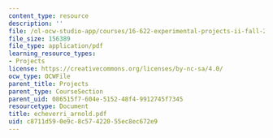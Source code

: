 ```yaml
---
content_type: resource
description: ''
file: /ol-ocw-studio-app/courses/16-622-experimental-projects-ii-fall-2003/c8711d590e9c8c57422055ec8ec672e9_echeverri_arnold.pdf
file_size: 156389
file_type: application/pdf
learning_resource_types:
- Projects
license: https://creativecommons.org/licenses/by-nc-sa/4.0/
ocw_type: OCWFile
parent_title: Projects
parent_type: CourseSection
parent_uid: 086515f7-604e-5152-48f4-9912745f7345
resourcetype: Document
title: echeverri_arnold.pdf
uid: c8711d59-0e9c-8c57-4220-55ec8ec672e9
---
```

